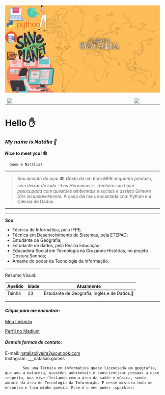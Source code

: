 ![Minha-logo](https://github.com/Natalia-oli/Natalia-oli/blob/main/1.png)

<table>
    <tr>
        <td><img width="400px" align="left" src="https://github-readme-stats.vercel.app/api/top-langs/?username=Natalia-oli&hide=html&layout=compact&theme=buefy" /></td>
        <td><img width="495px" align="left" src="https://github-readme-stats.vercel.app/api?username=Natalia-oli&theme=buefy"/></td>
    </tr>   
</table>
</center> 

# Hello :hand:
### _My name is Natália :dizzy:_
  #### **Nice to meet you!**   :smile: 
  


      Quem é Natália?
**************** 
 > _Sou amante do açai :alien:. Gosto de um bom MPB enquanto produzo, sem deixar de lado :sparkles:Los Hermanos:sparkles:. Também sou hiper preocupada com questões ambientais e sociais e assisto Gilmore Girs incansavelmente_. A cada dia mais encantada com Python e a Ciência de Dados. 
**************** 

**************** 
**Sou**:

+ Técnica de Informática, pelo IFPE;
+ Técnica em Desenvolvimento de Sistemas, pela ETEPAC;
+ Estudante de Geografia;
+ Estudante de dados, pela Resilia Educação;
+ Educadora Social em Tecnologia na Cruzando Histórias, no projeto Costura Sonhos;
+ Amante do poder da Tecnologia da Informação.

**************** 

Resumo Visual:

| Apelido | Idade| Atualmente |
| ---- | ---- | --------- |
| Tainha | 23 | Estudante de Geografia, inglês e de Dados.:yellow_heart:|

**************** 
#### **_Clique para me encontrar_:**
[Meu Linkedin](https://www.linkedin.com/in/natalia-gomes-4542781b1/)<!DOCTYPE HTML/> <br/> 

[Perfil no Medium](https://medium.com/@natalia.gomes/)<!DOCTYPE HTML/> <br/> 

#### **_Demais formas de contato_:**
E-mail: nataliaoliveira2@outlook.com  <!DOCTYPE HTML/> <br/> 
Instagram: ___nataliao.gomes <br/>

            Sou uma Técnica em informática quase licenciada em geografia, que ama a natureza, questões ambientais e conscientizar pessoas a esse respeito, mas vive flertando com a área da saúde e música, sendo amante da área de Tecnologia da Informação. E nesse mistura toda me encontro e faço minha poesia. Esse é o meu poder :sparkles:

